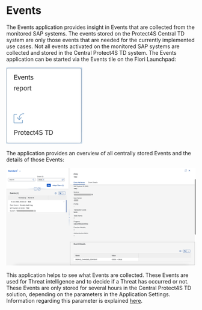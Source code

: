 # Events

The Events application provides insight in Events that are collected from the monitored SAP systems. The events stored on the Protect4S Central TD system are only those events that are needed for the currently implemented use cases. Not all events activated on the monitored SAP systems are collected and stored in the Central Protect4S TD system. The Events application can be started via the Events tile on the Fiori Launchpad:

![](<../.gitbook/assets/image (21).png>)

The application provides an overview of all centrally stored Events and the details of those Events:

![](<../.gitbook/assets/image (59) (1) (1).png>)

This application helps to see what Events are collected. These Events are used for Threat intelligence and to decide if a Threat has occurred or not. These Events are only stored for several hours in the Central Protect4S TD solution, depending on the parameters in the Application Settings. Information regarding this parameter is explained [here](../application-setup/application-settings.md).
